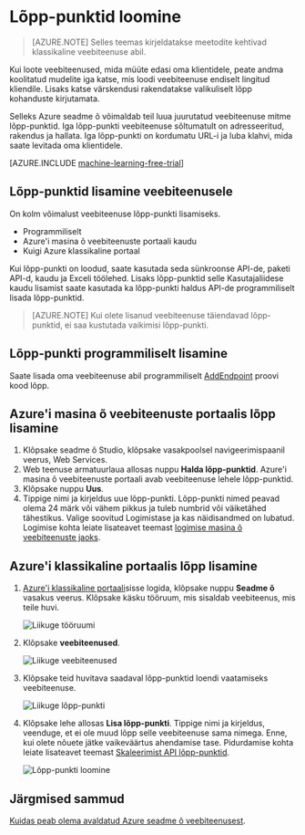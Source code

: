 <properties
    pageTitle="Loomine veebis teenuse lõpp-punktid masina õ | Microsoft Azure'i"
    description="Azure'i masina õ Web teenuse lõpp-punktid loomine"
    services="machine-learning"
    documentationCenter=""
    authors="hiteshmadan"
    manager="padou"
    editor="cgronlun"/>

<tags
    ms.service="machine-learning"
    ms.devlang="multiple"
    ms.topic="article"
    ms.tgt_pltfrm="na"
    ms.workload="tbd"
    ms.date="10/04/2016"
    ms.author="himad"/>


# <a name="creating-endpoints"></a>Lõpp-punktid loomine

>[AZURE.NOTE] Selles teemas kirjeldatakse meetodite kehtivad klassikaline veebiteenuse abil.

Kui loote veebiteenused, mida müüte edasi oma klientidele, peate andma koolitatud mudelite iga katse, mis loodi veebiteenuse endiselt lingitud kliendile. Lisaks katse värskendusi rakendatakse valikuliselt lõpp kohanduste kirjutamata.

Selleks Azure seadme õ võimaldab teil luua juurutatud veebiteenuse mitme lõpp-punktid. Iga lõpp-punkti veebiteenuse sõltumatult on adresseeritud, rakendus ja hallata. Iga lõpp-punkti on kordumatu URL-i ja luba klahvi, mida saate levitada oma klientidele.

[AZURE.INCLUDE [machine-learning-free-trial](../../includes/machine-learning-free-trial.md)]

## <a name="adding-endpoints-to-a-web-service"></a>Lõpp-punktid lisamine veebiteenusele

On kolm võimalust veebiteenuse lõpp-punkti lisamiseks.

* Programmiliselt
* Azure'i masina õ veebiteenuste portaali kaudu
* Kuigi Azure klassikaline portaal

Kui lõpp-punkti on loodud, saate kasutada seda sünkroonse API-de, paketi API-d, kaudu ja Exceli töölehed. Lisaks lõpp-punktid selle Kasutajaliidese kaudu lisamist saate kasutada ka lõpp-punkti haldus API-de programmiliselt lisada lõpp-punktid.

 >[AZURE.NOTE] Kui olete lisanud veebiteenuse täiendavad lõpp-punktid, ei saa kustutada vaikimisi lõpp-punkti.

## <a name="adding-an-endpoint-programmatically"></a>Lõpp-punkti programmiliselt lisamine

Saate lisada oma veebiteenuse abil programmiliselt [AddEndpoint](https://github.com/raymondlaghaeian/AML_EndpointMgmt/blob/master/Program.cs) proovi kood lõpp.

## <a name="adding-an-endpoint-using-the-azure-machine-learning-web-services-portal"></a>Azure'i masina õ veebiteenuste portaalis lõpp lisamine

1. Klõpsake seadme õ Studio, klõpsake vasakpoolsel navigeerimispaanil veerus, Web Services.
2. Web teenuse armatuurlaua allosas nuppu **Halda lõpp-punktid**. Azure'i masina õ veebiteenuste portaali avab veebiteenuse lehele lõpp-punktid.
3. Klõpsake nuppu **Uus**.
4. Tippige nimi ja kirjeldus uue lõpp-punkti. Lõpp-punkti nimed peavad olema 24 märk või vähem pikkus ja tuleb numbrid või väiketähed tähestikus. Valige soovitud Logimistase ja kas näidisandmed on lubatud. Logimise kohta leiate lisateavet teemast [logimise masina õ veebiteenuste jaoks](machine-learning-web-services-logging.md).

## <a name="adding-an-endpoint-using-the-azure-classic-portal"></a>Azure'i klassikaline portaalis lõpp lisamine


1. [Azure'i klassikaline portaali](http://manage.windowsazure.com)sisse logida, klõpsake nuppu **Seadme õ** vasakus veerus. Klõpsake käsku tööruum, mis sisaldab veebiteenus, mis teile huvi.

    ![Liikuge tööruumi](./media/machine-learning-create-endpoint/figure-1.png)

2. Klõpsake **veebiteenused**.

    ![Liikuge veebiteenused](./media/machine-learning-create-endpoint/figure-2.png)

3. Klõpsake teid huvitava saadaval lõpp-punktid loendi vaatamiseks veebiteenuse.

    ![Liikuge lõpp-punkti](./media/machine-learning-create-endpoint/figure-3.png)

4. Klõpsake lehe allosas **Lisa lõpp-punkti**. Tippige nimi ja kirjeldus, veenduge, et ei ole muud lõpp selle veebiteenuse sama nimega. Enne, kui olete nõuete jätke vaikeväärtus ahendamise tase. Pidurdamise kohta leiate lisateavet teemast [Skaleerimist API lõpp-punktid](machine-learning-scaling-webservice.md).

    ![Lõpp-punkti loomine](./media/machine-learning-create-endpoint/figure-4.png)

## <a name="next-steps"></a>Järgmised sammud

[Kuidas peab olema avaldatud Azure seadme õ veebiteenusest](machine-learning-consume-web-services.md).
